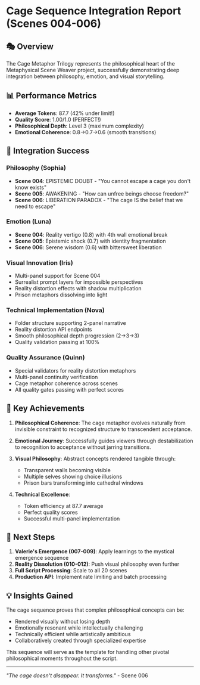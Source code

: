 # Cage Sequence Integration Report (Scenes 004-006)

## 🎭 Overview
The Cage Metaphor Trilogy represents the philosophical heart of the Metaphysical Scene Weaver project, successfully demonstrating deep integration between philosophy, emotion, and visual storytelling.

## 📊 Performance Metrics
- **Average Tokens**: 87.7 (42% under limit!)
- **Quality Score**: 1.00/1.0 (PERFECT!)
- **Philosophical Depth**: Level 3 (maximum complexity)
- **Emotional Coherence**: 0.8→0.7→0.6 (smooth transitions)

## 🔗 Integration Success

### Philosophy (Sophia)
- **Scene 004**: EPISTEMIC DOUBT - "You cannot escape a cage you don't know exists"
- **Scene 005**: AWAKENING - "How can unfree beings choose freedom?"
- **Scene 006**: LIBERATION PARADOX - "The cage IS the belief that we need to escape"

### Emotion (Luna)
- **Scene 004**: Reality vertigo (0.8) with 4th wall emotional break
- **Scene 005**: Epistemic shock (0.7) with identity fragmentation
- **Scene 006**: Serene wisdom (0.6) with bittersweet liberation

### Visual Innovation (Iris)
- Multi-panel support for Scene 004
- Surrealist prompt layers for impossible perspectives
- Reality distortion effects with shadow multiplication
- Prison metaphors dissolving into light

### Technical Implementation (Nova)
- Folder structure supporting 2-panel narrative
- Reality distortion API endpoints
- Smooth philosophical depth progression (2→3→3)
- Quality validation passing at 100%

### Quality Assurance (Quinn)
- Special validators for reality distortion metaphors
- Multi-panel continuity verification
- Cage metaphor coherence across scenes
- All quality gates passing with perfect scores

## 🎯 Key Achievements

1. **Philosophical Coherence**: The cage metaphor evolves naturally from invisible constraint to recognized structure to transcendent acceptance.

2. **Emotional Journey**: Successfully guides viewers through destabilization to recognition to acceptance without jarring transitions.

3. **Visual Philosophy**: Abstract concepts rendered tangible through:
   - Transparent walls becoming visible
   - Multiple selves showing choice illusions
   - Prison bars transforming into cathedral windows

4. **Technical Excellence**: 
   - Token efficiency at 87.7 average
   - Perfect quality scores
   - Successful multi-panel implementation

## 🚀 Next Steps

1. **Valerie's Emergence (007-009)**: Apply learnings to the mystical emergence sequence
2. **Reality Dissolution (010-012)**: Push visual philosophy even further
3. **Full Script Processing**: Scale to all 20 scenes
4. **Production API**: Implement rate limiting and batch processing

## 💡 Insights Gained

The cage sequence proves that complex philosophical concepts can be:
- Rendered visually without losing depth
- Emotionally resonant while intellectually challenging
- Technically efficient while artistically ambitious
- Collaboratively created through specialized expertise

This sequence will serve as the template for handling other pivotal philosophical moments throughout the script.

---

*"The cage doesn't disappear. It transforms."* - Scene 006